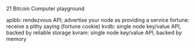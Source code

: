 
21 Bitcoin Computer playground

apibb: rendezvous API; advertise your node as providing a service
fortune: receive a pithy saying (fortune cookie)
kvdb: single node key/value API, backed by reliable storage
kvram: single node key/value API, backed by memory

